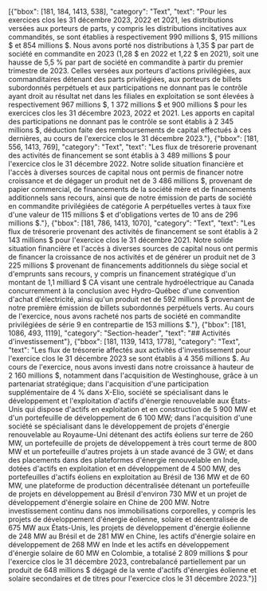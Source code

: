 [{"bbox": [181, 184, 1413, 538], "category": "Text", "text": "Pour les exercices clos les 31 décembre 2023, 2022 et 2021, les distributions versées aux porteurs de parts, y compris les distributions incitatives aux commandités, se sont établies à respectivement 990 millions $, 915 millions $ et 854 millions $. Nous avons porté nos distributions à 1,35 $ par part de société en commandite en 2023 (1,28 $ en 2022 et 1,22 $ en 2021), soit une hausse de 5,5 % par part de société en commandite à partir du premier trimestre de 2023. Celles versées aux porteurs d'actions privilégiées, aux commanditaires détenant des parts privilégiées, aux porteurs de billets subordonnés perpétuels et aux participations ne donnant pas le contrôle ayant droit au résultat net dans les filiales en exploitation se sont élevées à respectivement 967 millions $, 1 372 millions $ et 900 millions $ pour les exercices clos les 31 décembre 2023, 2022 et 2021. Les apports en capital des participations ne donnant pas le contrôle se sont établis à 2 345 millions $, déduction faite des remboursements de capital effectués à ces dernières, au cours de l'exercice clos le 31 décembre 2023."}, {"bbox": [181, 556, 1413, 769], "category": "Text", "text": "Les flux de trésorerie provenant des activités de financement se sont établis à 3 489 millions $ pour l'exercice clos le 31 décembre 2022. Notre solide situation financière et l'accès à diverses sources de capital nous ont permis de financer notre croissance et de dégager un produit net de 3 486 millions $, provenant de papier commercial, de financements de la société mère et de financements additionnels sans recours, ainsi que de notre émission de parts de société en commandite privilégiées de catégorie A perpétuelles vertes à taux fixe d'une valeur de 115 millions $ et d'obligations vertes de 10 ans de 296 millions $."}, {"bbox": [181, 786, 1413, 1070], "category": "Text", "text": "Les flux de trésorerie provenant des activités de financement se sont établis à 2 143 millions $ pour l'exercice clos le 31 décembre 2021. Notre solide situation financière et l'accès à diverses sources de capital nous ont permis de financer la croissance de nos activités et de générer un produit net de 3 225 millions $ provenant de financements additionnels du siège social et d'emprunts sans recours, y compris un financement stratégique d'un montant de 1,1 milliard $ CA visant une centrale hydroélectrique au Canada concurremment à la conclusion avec Hydro-Québec d'une convention d'achat d'électricité, ainsi qu'un produit net de 592 millions $ provenant de notre première émission de billets subordonnés perpétuels verts. Au cours de l'exercice, nous avons racheté nos parts de société en commandite privilégiées de série 9 en contrepartie de 153 millions $."}, {"bbox": [181, 1086, 493, 1119], "category": "Section-header", "text": "## Activités d'investissement"}, {"bbox": [181, 1139, 1413, 1778], "category": "Text", "text": "Les flux de trésorerie affectés aux activités d'investissement pour l'exercice clos le 31 décembre 2023 se sont établis à 4 356 millions $. Au cours de l'exercice, nous avons investi dans notre croissance à hauteur de 2 160 millions $, notamment dans l'acquisition de Westinghouse, grâce à un partenariat stratégique; dans l'acquisition d'une participation supplémentaire de 4 % dans X-Elio, société se spécialisant dans le développement et l'exploitation d'actifs d'énergie renouvelable aux États-Unis qui dispose d'actifs en exploitation et en construction de 5 900 MW et d'un portefeuille de développement de 6 100 MW; dans l'acquisition d'une société se spécialisant dans le développement de projets d'énergie renouvelable au Royaume-Uni détenant des actifs éoliens sur terre de 260 MW, un portefeuille de projets de développement à très court terme de 800 MW et un portefeuille d'autres projets à un stade avancé de 3 GW; et dans des placements dans des plateformes d'énergie renouvelable en Inde, dotées d'actifs en exploitation et en développement de 4 500 MW, des portefeuilles d'actifs éoliens en exploitation au Brésil de 136 MW et de 60 MW, une plateforme de production décentralisée détenant un portefeuille de projets en développement au Brésil d'environ 730 MW et un projet de développement d'énergie solaire en Chine de 200 MW. Notre investissement continu dans nos immobilisations corporelles, y compris les projets de développement d'énergie éolienne, solaire et décentralisée de 675 MW aux États-Unis, les projets de développement d'énergie éolienne de 248 MW au Brésil et de 281 MW en Chine, les actifs d'énergie solaire en développement de 268 MW en Inde et les actifs en développement d'énergie solaire de 60 MW en Colombie, a totalisé 2 809 millions $ pour l'exercice clos le 31 décembre 2023, contrebalancé partiellement par un produit de 648 millions $ dégagé de la vente d'actifs d'énergies éolienne et solaire secondaires et de titres pour l'exercice clos le 31 décembre 2023."}]